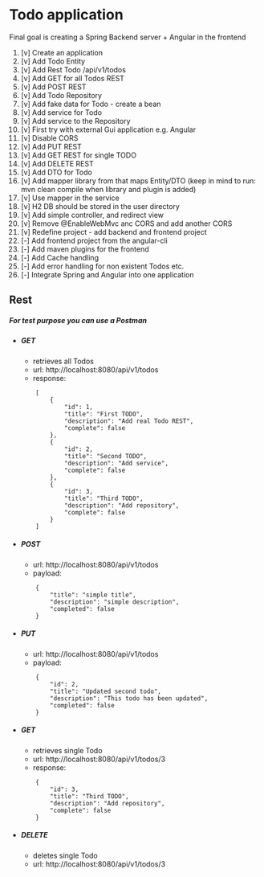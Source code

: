 # Todo application
Final goal is creating a Spring Backend server + Angular in the frontend
 
 
1. [v] Create an application
2. [v] Add Todo Entity
3. [v] Add Rest Todo /api/v1/todos
4. [v] Add GET for all Todos REST
5. [v] Add POST REST
6. [v] Add Todo Repository
7. [v] Add fake data for Todo - create a bean
8. [v] Add service for Todo
9. [v] Add service to the Repository
10. [v] First try with external Gui application e.g. Angular
11. [v] Disable CORS
12. [v] Add PUT REST
13. [v] Add GET REST for single TODO
14. [v] Add DELETE REST
15. [v] Add DTO for Todo
16. [v] Add mapper library from that maps Entity/DTO (keep in mind to run: mvn clean compile when library and plugin is added)
17. [v] Use mapper in the service
18. [v]  H2 DB should be stored in the user directory
19. [v] Add simple controller, and redirect view
20. [v] Remove @EnableWebMvc anc CORS and add another CORS
21. [v] Redefine project - add backend and frontend project
22. [-] Add frontend project from the angular-cli
23. [-] Add maven plugins for the frontend
101. [-]  Add Cache handling
201. [-] Add error handling for non existent Todos etc.
205. [-] Integrate Spring and Angular into one application



## Rest
##### For test purpose you can use a Postman
- ##### GET 
    - retrieves all Todos
    - url: http://localhost:8080/api/v1/todos
    - response:
    ```
        [
            {
                "id": 1,
                "title": "First TODO",
                "description": "Add real Todo REST",
                "complete": false
            },
            {
                "id": 2,
                "title": "Second TODO",
                "description": "Add service",
                "complete": false
            },
            {
                "id": 3,
                "title": "Third TODO",
                "description": "Add repository",
                "complete": false
            }
        ]
    ```    
- ##### POST
    - url: http://localhost:8080/api/v1/todos
    - payload:
    ```
        {
            "title": "simple title",
            "description": "simple description",
            "completed": false
        }
    ```
- ##### PUT
    - url: http://localhost:8080/api/v1/todos
    - payload: 
    ```
        {
            "id": 2,
            "title": "Updated second todo",
            "description": "This todo has been updated",
            "completed": false
        }    
    ```
- ##### GET
    - retrieves single Todo
    - url: http://localhost:8080/api/v1/todos/3
    - response:
    ```
        {
            "id": 3,
            "title": "Third TODO",
            "description": "Add repository",
            "complete": false
        }
    ```
- ##### DELETE
    - deletes single Todo
    - url: http://localhost:8080/api/v1/todos/3
